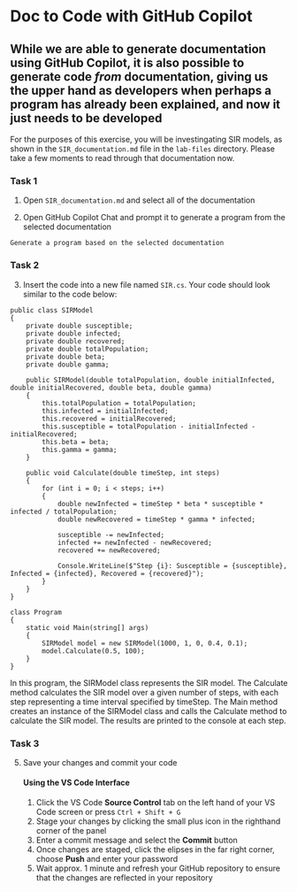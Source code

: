 # Doc to Code with GitHub Copilot

## While we are able to generate documentation using GitHub Copilot, it is also possible to generate code _from_ documentation, giving us the upper hand as developers when perhaps a program has already been explained, and now it just needs to be developed

For the purposes of this exercise, you will be investingating SIR models, as shown in the `SIR_documentation.md` file in the `lab-files` directory. Please take a few moments to read through that documentation now.

### Task 1

1. Open `SIR_documentation.md` and select all of the documentation

2. Open GitHub Copilot Chat and prompt it to generate a program from the selected documentation

```
Generate a program based on the selected documentation
```

### Task 2

3. Insert the code into a new file named `SIR.cs`. Your code should look similar to the code below:

```
public class SIRModel
{
    private double susceptible;
    private double infected;
    private double recovered;
    private double totalPopulation;
    private double beta;
    private double gamma;

    public SIRModel(double totalPopulation, double initialInfected, double initialRecovered, double beta, double gamma)
    {
        this.totalPopulation = totalPopulation;
        this.infected = initialInfected;
        this.recovered = initialRecovered;
        this.susceptible = totalPopulation - initialInfected - initialRecovered;
        this.beta = beta;
        this.gamma = gamma;
    }

    public void Calculate(double timeStep, int steps)
    {
        for (int i = 0; i < steps; i++)
        {
            double newInfected = timeStep * beta * susceptible * infected / totalPopulation;
            double newRecovered = timeStep * gamma * infected;

            susceptible -= newInfected;
            infected += newInfected - newRecovered;
            recovered += newRecovered;

            Console.WriteLine($"Step {i}: Susceptible = {susceptible}, Infected = {infected}, Recovered = {recovered}");
        }
    }
}

class Program
{
    static void Main(string[] args)
    {
        SIRModel model = new SIRModel(1000, 1, 0, 0.4, 0.1);
        model.Calculate(0.5, 100);
    }
}
```

In this program, the SIRModel class represents the SIR model. The Calculate method calculates the SIR model over a given number of steps, with each step representing a time interval specified by timeStep. The Main method creates an instance of the SIRModel class and calls the Calculate method to calculate the SIR model. The results are printed to the console at each step.

### Task 3

5. Save your changes and commit your code

    #### Using the VS Code Interface

    1. Click the VS Code **Source Control** tab on the left hand of your VS Code screen or press `Ctrl + Shift + G` 
    2. Stage your changes by clicking the small plus icon in the righthand corner of the panel
    3. Enter a commit message and select the **Commit** button
    4. Once changes are staged, click the elipses in the far right corner, choose **Push** and enter your password
    5. Wait approx. 1 minute and refresh your GitHub repository to ensure that the changes are reflected in your repository
